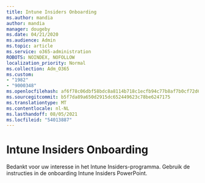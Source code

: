 ```yaml
---
title: Intune Insiders Onboarding
ms.author: mandia
author: mandia
manager: dougeby
ms.date: 04/21/2020
ms.audience: Admin
ms.topic: article
ms.service: o365-administration
ROBOTS: NOINDEX, NOFOLLOW
localization_priority: Normal
ms.collection: Adm_O365
ms.custom:
- "1982"
- "9000348"
ms.openlocfilehash: af6f78c06dbf58bdc8a8114b718c1ecfb94c77b8af7b0cf72d6a96e16dc17c40
ms.sourcegitcommit: b5f7da89a650d2915dc652449623c78be6247175
ms.translationtype: MT
ms.contentlocale: nl-NL
ms.lasthandoff: 08/05/2021
ms.locfileid: "54013887"
---
```

# <a name="intune-insiders-onboarding"></a>Intune Insiders Onboarding

Bedankt voor uw interesse in het Intune Insiders-programma. Gebruik de instructies in de onboarding Intune Insiders PowerPoint.
